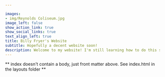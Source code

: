 ```yaml
---

images:
- img/Reynolds Coliseum.jpg
image_left: false
show_action_link: true
show_social_links: true
text_align_left: true
title: Billy Fryer's Website
subtitle: Hopefully a decent website soon!
description: Welcome to my website! I'm still learning how to do this so hopefully I will have this all sorted out soon!
---
```


** index doesn't contain a body, just front matter above.
See index.html in the layouts folder **

